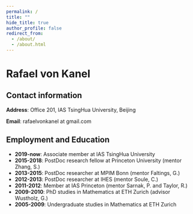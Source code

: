 ```yaml
---
permalink: /
title: ""
hide_title: true
author_profile: false
redirect_from: 
  - /about/
  - /about.html
---
```



# Rafael von Kanel

## Contact information

**Address**: Office 201, IAS TsingHua University, Beijing

**Email**: rafaelvonkanel at gmail.com

## Employment and Education
- **2019-now**: Associate member at IAS TsingHua University
- **2015-2018**: PostDoc research fellow at Princeton University (mentor Zhang, S.)
- **2013-2015**: PostDoc researcher at MPIM Bonn (mentor Faltings, G.)
- **2012-2013**: PostDoc researcher at IHES (mentor Soule, C.)
- **2011-2012**: Member at IAS Princeton (mentor Sarnak, P. and Taylor, R.)
- **2009-2010**: PhD studies in Mathematics at ETH Zurich (advisor Wustholz, G.)
- **2005-2009**: Undergraduate studies in Mathematics at ETH Zurich
